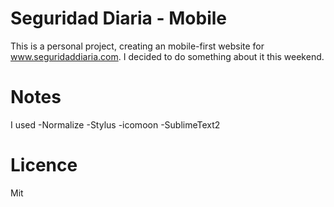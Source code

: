 Seguridad Diaria - Mobile
==========

This is a personal project, creating an mobile-first website
for www.seguridaddiaria.com.
I decided to do something about it this weekend.

Notes
========
I used
-Normalize
-Stylus
-icomoon
-SublimeText2


Licence
=========
Mit
